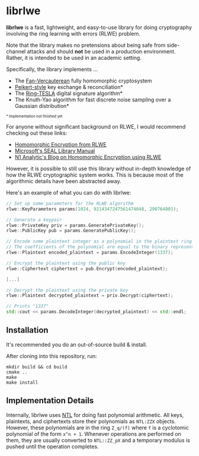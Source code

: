 # librlwe

**librlwe** is a fast, lightweight, and easy-to-use library for doing cryptography involving the ring learning with errors (RLWE) problem.

Note that the library makes no pretensions about being safe from side-channel attacks and should **not** be used in a production environment.
Rather, it is intended to be used in an academic setting.

Specifically, the library implements ...
  * The [Fan-Vercauterean](https://eprint.iacr.org/2012/144.pdf) fully homomorphic cryptosystem
  * [Peikert-style](https://eprint.iacr.org/2014/070.pdf) key exchange & reconciliation*
  * The [Ring-TESLA](https://eprint.iacr.org/2016/030.pdf) digital signature algorithm*
  * The Knuth-Yao algorithm for fast discrete noise sampling over a Gaussian distribution*
  
<sub><sup>* Implementation not finished yet</sup></sub>

For anyone without significant background on RLWE, I would recommend checking out these links:
* [Homomorphic Encryption from RLWE](https://cryptosith.org/michael/data/talks/2012-01-10-MSR-Cambridge.pdf) 
* [Microsoft's SEAL Library Manual](https://www.microsoft.com/en-us/research/wp-content/uploads/2017/12/sealmanual.pdf) 
* [N1 Analytic's Blog on Homomorphic Encryption using RLWE](https://blog.n1analytics.com/homomorphic-encryption-illustrated-primer/)

However, it is possible to still use this library without in-depth knowledge of how the RLWE cryptographic system works.
This is because most of the algorithmic details have been abstracted away.

Here's an example of what you can do with librlwe:

```c++
// Set up some parameters for the RLWE algorithm
rlwe::KeyParameters params(1024, 9214347247561474048, 290764801);

// Generate a keypair
rlwe::PrivateKey priv = params.GeneratePrivateKey();
rlwe::PublicKey pub = params.GeneratePublicKey();

// Encode some plaintext integer as a polynomial in the plaintext ring
// The coefficients of the polynomial are equal to the binary representation of the integer
rlwe::Plaintext encoded_plaintext = params.EncodeInteger(1337);

// Encrypt the plaintext using the public key 
rlwe::Ciphertext ciphertext = pub.Encrypt(encoded_plaintext);

[...]

// Decrypt the plaintext using the private key
rlwe::Plaintext decrypted_plaintext = priv.Decrypt(ciphertext);

// Prints "1337"
std::cout << params.DecodeInteger(decrypted_plaintext) << std::endl;
```

## Installation

It's recommended you do an out-of-source build & install.

After cloning into this repository, run:

```
mkdir build && cd build
cmake ..
make
make install
```

## Implementation Details

Internally, librlwe uses [NTL](http://www.shoup.net/ntl/) for doing fast polynomial arithmetic. 
All keys, plaintexts, and ciphertexts store their polynomials as `NTL:ZZX` objects.
However, these polynomials are in the ring `Z_q/(f)` where `f` is a cyclotomic polynomial of the form `x^n + 1`.
Whenever operations are performed on them, they are usually converted to `NTL::ZZ_pX` and a temporary modulus is pushed until the operation completes.
